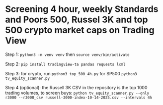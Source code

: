 # Screening 4 hour, weekly Standards and Poors 500, Russel 3K and top 500 crypto market caps on Trading View

Step 1: `python3 -m venv venv` then `source venv/bin/activate`

Step 2: `pip install tradingview-ta pandas requests lxml`

Step 3: for crypto, run `python3 top_500_4h.py` for SP500 `python3 tv_equity_scanner.py`

Step 4 (optional): the Russell 3K CSV in the repository is the top 1000 trading volumes, to screen buys: 
`python tv_equity_scanner.py --only r3000 --r3000_csv russell-3000-index-10-14-2025.csv --intervals 4h`
